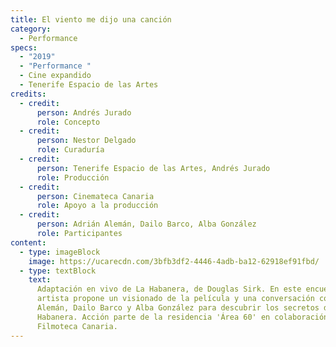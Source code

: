 ```yaml
---
title: El viento me dijo una canción
category:
  - Performance
specs:
  - "2019"
  - "Performance "
  - Cine expandido
  - Tenerife Espacio de las Artes
credits:
  - credit:
      person: Andrés Jurado
      role: Concepto
  - credit:
      person: Nestor Delgado
      role: Curaduría
  - credit:
      person: Tenerife Espacio de las Artes, Andrés Jurado
      role: Producción
  - credit:
      person: Cinemateca Canaria
      role: Apoyo a la producción
  - credit:
      person: Adrián Alemán, Dailo Barco, Alba González
      role: Participantes
content:
  - type: imageBlock
    image: https://ucarecdn.com/3bfb3df2-4446-4adb-ba12-62918ef91fbd/
  - type: textBlock
    text:
      Adaptación en vivo de La Habanera, de Douglas Sirk. En este encuentro, el
      artista propone un visionado de la película y una conversación con  Adrián
      Alemán, Dailo Barco y Alba González para descubrir los secretos de La
      Habanera. Acción parte de la residencia 'Área 60' en colaboración con la
      Filmoteca Canaria.
---
```

